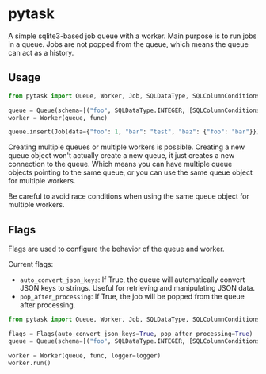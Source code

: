 # pytask

A simple sqlite3-based job queue with a worker. Main purpose is to run jobs in a queue. Jobs are not popped from the queue, which means the queue can act as a history.

## Usage

```python
from pytask import Queue, Worker, Job, SQLDataType, SQLColumnConditions

queue = Queue(schema=[("foo", SQLDataType.INTEGER, [SQLColumnConditions.NOT_NULL])])
worker = Worker(queue, func)

queue.insert(Job(data={"foo": 1, "bar": "test", "baz": {"foo": "bar"}}))
```

Creating multiple queues or multiple workers is possible. Creating a new queue object won't actually create a new queue, it just creates a new connection to the queue. Which means you can have multiple queue objects pointing to the same queue, or you can use the same queue object for multiple workers.

Be careful to avoid race conditions when using the same queue object for multiple workers.

## Flags

Flags are used to configure the behavior of the queue and worker.

Current flags:

- `auto_convert_json_keys`: If True, the queue will automatically convert JSON keys to strings. Useful for retrieving and manipulating JSON data.
- `pop_after_processing`: If True, the job will be popped from the queue after processing.

```python
from pytask import Queue, Worker, Job, SQLDataType, SQLColumnConditions, Flags

flags = Flags(auto_convert_json_keys=True, pop_after_processing=True)
queue = Queue(schema=[("foo", SQLDataType.INTEGER, [SQLColumnConditions.NOT_NULL])], flags=flags)

worker = Worker(queue, func, logger=logger)
worker.run()
```
